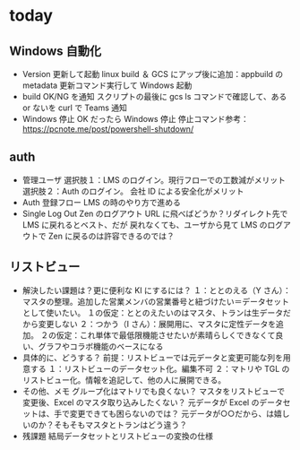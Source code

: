 # today

## Windows 自動化

- Version 更新して起動
  linux build ＆ GCS にアップ後に追加：appbuild の metadata 更新コマンド実行して Windows 起動
- build OK/NG を通知
  スクリプトの最後に gcs ls コマンドで確認して、ある or ないを curl で Teams 通知
- Windows 停止
  OK だったら Windows 停止
  停止コマンド参考： <https://pcnote.me/post/powershell-shutdown/>

## auth

- 管理ユーザ
  選択肢１：LMS のログイン。現行フローでの工数減がメリット
  選択肢２：Auth のログイン。 会社 ID による安全化がメリット
- Auth 登録フロー
  LMS の時のやり方で進める
- Single Log Out
  Zen のログアウト URL に飛べばどうか？リダイレクト先で LMS に戻れるとベスト、だが
  戻れなくても、ユーザから見て LMS のログアウトで Zen に戻るのは許容できるのでは？

## リストビュー

- 解決したい課題は？更に便利な KI にするには？
  １：ととのえる（Y さん）：マスタの整理。追加した営業メンバの営業番号と紐づけたい＝データセットとして使いたい。
  １の仮定：ととのえたいのはマスタ、トランは生データだから変更しない
  ２：つかう（I さん）：展開用に、マスタに定性データを追加。
  ２の仮定：これ単体で最低限機能させたいが素晴らしくできなくて良い、グラフやコラボ機能のベースになる
- 具体的に、どうする？
  前提：リストビューでは元データと変更可能な列を用意する
  １：リストビューのデータセット化。編集不可
  ２：マトリや TGL のリストビュー化。情報を追記して、他の人に展開できる。
- その他、メモ
  グループ化はマトリでも良くない？
  マスタをリストビューで変更後、Excel のマスタ取り込みしたくない？
  元データが Excel のデータセットは、手で変更できても困らないのでは？
  元データが○○だから、は嬉しいのか？そもそもマスタとトランはどう違う？
- 残課題
  結局データセットとリストビューの変換の仕様